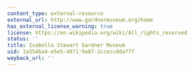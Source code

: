 ```yaml
---
content_type: external-resource
external_url: http://www.gardnermuseum.org/home
has_external_license_warning: true
license: https://en.wikipedia.org/wiki/All_rights_reserved
status: ''
title: Isabella Stewart Gardner Museum
uid: 1a354ba4-e5e5-4871-9a87-2ccecc4da777
wayback_url: ''
---
```


